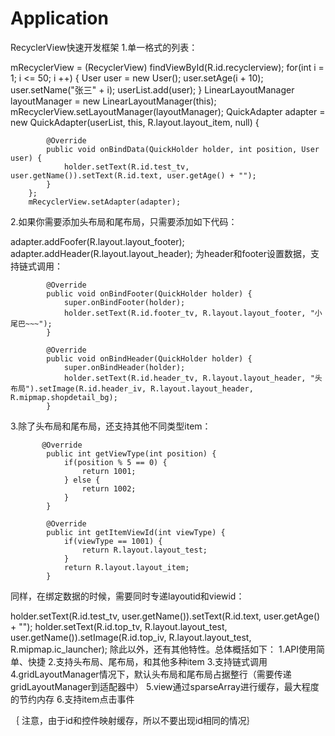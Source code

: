 # Application
RecyclerView快速开发框架
1.单一格式的列表：

 mRecyclerView = (RecyclerView) findViewById(R.id.recyclerview);
        for(int i = 1; i <= 50; i ++) {
            User user = new User();
            user.setAge(i + 10);
            user.setName("张三" + i);
            userList.add(user);
        }
        LinearLayoutManager layoutManager = new LinearLayoutManager(this);
        mRecyclerView.setLayoutManager(layoutManager);
       QuickAdapter adapter = new QuickAdapter<User>(userList, this, R.layout.layout_item, null) {

            @Override
            public void onBindData(QuickHolder holder, int position, User user) {
                holder.setText(R.id.test_tv, user.getName()).setText(R.id.text, user.getAge() + "");
            }
        };
        mRecyclerView.setAdapter(adapter);
2.如果你需要添加头布局和尾布局，只需要添加如下代码：

  adapter.addFoofer(R.layout.layout_footer);
  adapter.addHeader(R.layout.layout_header);
为header和footer设置数据，支持链式调用：

            @Override
            public void onBindFooter(QuickHolder holder) {
                super.onBindFooter(holder);
                holder.setText(R.id.footer_tv, R.layout.layout_footer, "小尾巴~~~");
            }

            @Override
            public void onBindHeader(QuickHolder holder) {
                super.onBindHeader(holder);
                holder.setText(R.id.header_tv, R.layout.layout_header, "头布局").setImage(R.id.header_iv, R.layout.layout_header, R.mipmap.shopdetail_bg);
            }
3.除了头布局和尾布局，还支持其他不同类型item：

           @Override
            public int getViewType(int position) {
                if(position % 5 == 0) {
                    return 1001;
                } else {
                    return 1002;
                }
            }

            @Override
            public int getItemViewId(int viewType) {
                if(viewType == 1001) {
                    return R.layout.layout_test;
                }
                return R.layout.layout_item;
            }
同样，在绑定数据的时候，需要同时专递layoutid和viewid：

holder.setText(R.id.test_tv, user.getName()).setText(R.id.text, user.getAge() + "");
holder.setText(R.id.top_tv, R.layout.layout_test, user.getName()).setImage(R.id.top_iv, R.layout.layout_test, R.mipmap.ic_launcher);
除此以外，还有其他特性。总体概括如下：
1.API使用简单、快捷
2.支持头布局、尾布局，和其他多种item
3.支持链式调用
4.gridLayoutManager情况下，默认头布局和尾布局占据整行（需要传递gridLayoutManager到适配器中）
5.view通过sparseArray进行缓存，最大程度的节约内存
6.支持item点击事件

｛ 注意，由于id和控件映射缓存，所以不要出现id相同的情况｝
